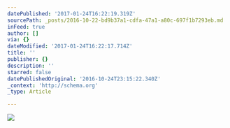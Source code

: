 ```yaml
---
datePublished: '2017-01-24T16:22:19.319Z'
sourcePath: _posts/2016-10-22-bd9b37a1-cdfa-47a1-a80c-697f1b7293eb.md
inFeed: true
author: []
via: {}
dateModified: '2017-01-24T16:22:17.714Z'
title: ''
publisher: {}
description: ''
starred: false
datePublishedOriginal: '2016-10-24T23:15:22.340Z'
_context: 'http://schema.org'
_type: Article

---
```

![](https://the-grid-user-content.s3-us-west-2.amazonaws.com/515f9c92-97dc-4fec-ad05-c2120f61a94a.jpg)